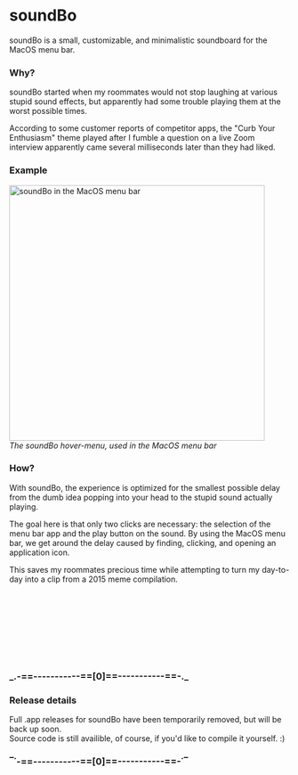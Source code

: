 <h1>soundBo</h1>
<p>
  soundBo is a small, customizable, and minimalistic soundboard for the MacOS menu bar.
</p>

<h3>Why?</h3>
<p>
  soundBo started when my roommates would not stop laughing at various stupid sound effects, but apparently had some trouble playing them at the worst possible times. 
</p>
<p>
  According to some customer reports of competitor apps, the "Curb Your Enthusiasm" theme played after I fumble a question on a live Zoom interview apparently came several milliseconds later than they had liked.
</p>
<h3>Example</h3>
<img width="459" alt="soundBo in the MacOS menu bar" src="https://github.com/user-attachments/assets/51af2531-6327-4224-85ab-6e39e15558a6"></br>
<em>The soundBo hover-menu, used in the MacOS menu bar</em>
</br>
<h3>How?</h3>
<p>
  With soundBo, the experience is optimized for the smallest possible delay from the dumb idea popping into your head to the stupid sound actually playing. 
</p>
<p>
  The goal here is that only two clicks are necessary: the selection of the menu bar app and the play button on the sound. 
  By using the MacOS menu bar, we get around the delay caused by finding, clicking, and opening an application icon. </br>
</p>
<p>
    This saves my roommates precious time while attempting to turn my day-to-day into a clip from a 2015 meme compilation.

</p>
</br></br></br></br></br></br></br>
<h3>_.-==-----------==[0]==-----------==-._</h3>
<h3>Release details</h3>
<p>
  Full .app releases for soundBo have been temporarily removed, but will be back up soon. </br>
  Source code is still availible, of course, if you'd like to compile it yourself. :)
</p>
<h3>‾˙-==-----------==[0]==-----------==-˙‾</h3>


